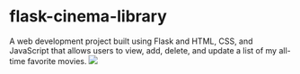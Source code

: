 # flask-cinema-library
A web development project built using Flask and HTML, CSS, and JavaScript that allows users to view, add, delete, and update a list of my all-time favorite movies.
![]([https://github.com/Your_Repository_Name/Your_GIF_Name.gif](https://github.com/Harinder441/flask-cinema-library/blob/main/moviesproject.gif))
